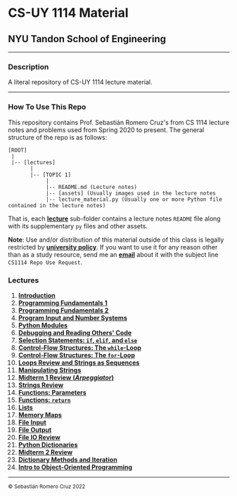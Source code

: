 # CS-UY 1114 Material

## NYU Tandon School of Engineering

---

### Description

A literal repository of CS-UY 1114 lecture material.

---

### How To Use This Repo

This repository contains Prof. Sebastián Romero Cruz's from CS 1114 lecture notes and problems used from Spring 2020
to present. The general structure of the repo is as follows:

```
[ROOT]
 |
 |-- [lectures]
       |
       |-- [TOPIC 1]
            |
            |-- README.md (Lecture notes)
            |-- [assets] (Usually images used in the lecture notes
            |-- lecture_material.py (Usually one or more Python file contained in the lecture notes)
```

That is, each [**lecture**](#Lectures) sub-folder contains a lecture notes `README` file along with its supplementary
`py` files and other assets.

**Note**: Use and/or distribution of this material outside of this class is legally restricted by [**university
policy**](https://guides.nyu.edu/copyright/nyupermissions). If you want to use it for any reason other than as a study
resource, send me an [**email**](mailto:src402@nyu.edu) about it with the subject line `CS1114 Repo Use Request`.

### Lectures

1. [**Introduction**](lectures/introduction/)
2. [**Programming Fundamentals 1**](lectures/fundamentals_1/)
3. [**Programming Fundamentals 2**](lectures/fundamentals_2/)
4. [**Program Input and Number Systems**](lectures/input_number_systems/)
5. [**Python Modules**](lectures/modules/)
6. [**Debugging and Reading Others' Code**](lectures/debugging/)
7. [**Selection Statements: `if`, `elif`, and `else`**](lectures/selection_statements/)
8. [**Control-Flow Structures: The `while`-Loop**](lectures/while_loops/)
9. [**Control-Flow Structures: The `for`-Loop**](lectures/for_loops/)
10. [**Loops Review and Strings as Sequences**](lectures/string_sequences/)
11. [**Manipulating Strings**](lectures/manipulating_strings/)
12. [**Midterm 1 Review (_Arpeggiator_)**](lectures/midterm_1_review/)
13. [**Strings Review**](lectures/strings_review/)
14. [**Functions: Parameters**](lectures/functions_parameters/)
15. [**Functions: `return`**](lectures/functions_return/)
16. [**Lists**](lectures/lists/)
17. [**Memory Maps**](lectures/memory_maps/)
18. [**File Input**](lectures/file_input/)
19. [**File Output**](lectures/file_output/)
20. [**File IO Review**](lectures/files_review/)
21. [**Python Dictionaries**](lectures/dictionaries/)
22. [**Midterm 2 Review**](lectures/midterm_2_review/)
23. [**Dictionary Methods and Iteration**](lectures/dictionary_methods/)
24. [**Intro to Object-Oriented Programming**](lectures/oop_1/)

---

<sub>© Sebastián Romero Cruz 2022</sub>